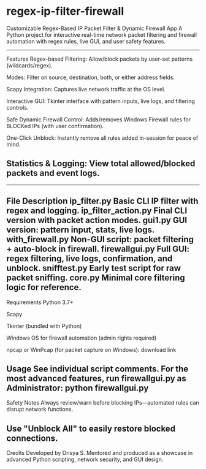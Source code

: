 # regex-ip-filter-firewall
Customizable Regex-Based IP Packet Filter &amp; Dynamic Firewall App
A Python project for interactive real-time network packet filtering and firewall automation with regex rules, live GUI, and user safety features.
__________________________________________________________
Features
Regex-based Filtering: Allow/block packets by user-set patterns (wildcards/regex).

Modes: Filter on source, destination, both, or either address fields.

Scapy Integration: Captures live network traffic at the OS level.

Interactive GUI: Tkinter interface with pattern inputs, live logs, and filtering controls.

Safe Dynamic Firewall Control: Adds/removes Windows Firewall rules for BLOCKed IPs (with user confirmation).

One-Click Unblock: Instantly remove all rules added in-session for peace of mind.

Statistics & Logging: View total allowed/blocked packets and event logs.
-----------------------------------------------
--------------------------------------
File	Description
ip_filter.py	Basic CLI IP filter with regex and logging.
ip_filter_action.py	Final CLI version with packet action modes.
gui1.py	GUI version: pattern input, stats, live logs.
with_firewall.py	Non-GUI script: packet filtering + auto-block in firewall.
firewallgui.py	Full GUI: regex filtering, live logs, confirmation, and unblock.
snifftest.py	Early test script for raw packet sniffing.
core.py	Minimal core filtering logic for reference.
------------------------------------------------------------


Requirements
Python 3.7+

Scapy

Tkinter (bundled with Python)

Windows OS for firewall automation (admin rights required)

npcap or WinPcap (for packet capture on Windows): download link

Usage
See individual script comments.
For the most advanced features, run firewallgui.py as Administrator:
python firewallgui.py
----------------------------------------------------
Safety Notes
Always review/warn before blocking IPs—automated rules can disrupt network functions.

Use "Unblock All" to easily restore blocked connections.
-----------------------------------------
Credits
Developed by Drisya S.
Mentored and produced as a showcase in advanced Python scripting, network security, and GUI design.

